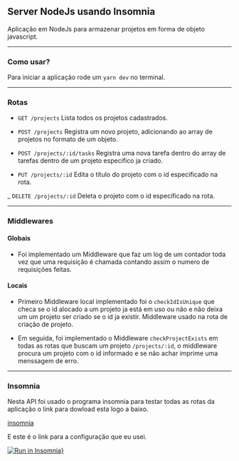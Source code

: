 ## Server NodeJs usando Insomnia

  Aplicação em NodeJs para armazenar projetos em forma de objeto javascript.


---
### Como usar?

  Para iniciar a aplicação rode um ``` yarn dev ``` no terminal.

---
### Rotas 

  - ``` GET /projects ``` Lista todos os projetos cadastrados.

  - ``` POST /projects ``` Registra um novo projeto, adicionando ao array de projetos no formato de um objeto.

  - ``` POST /projects/:id/tasks ``` Registra uma nova tarefa dentro do array de tarefas dentro de um projeto especifico ja criado.

  - ``` PUT /projects/:id ``` Edita o título do projeto com o id especificado na
  rota.

  _ ``` DELETE /projects/:id ``` Deleta o projeto com o id especificado na rota.

---
### Middlewares

  #### Globais
  
  - Foi implementado um Middleware que faz um log de um contador toda vez que uma requisição é chamada contando assim o numero de requisições feitas.

  #### Locais

  - Primeiro Middleware local implementado foi o ``` checkIdIsUnique ``` que checa se o id alocado a um projeto ja está em uso ou não e não deixa um um projeto ser criado se o id ja existir. Middleware usado na rota de criação de projeto.

  - Em seguida, foi implementado o Middleware ``` checkProjectExists ``` em todas as rotas que buscam um projeto ``` /projects/:id ```, o middleware procura um projeto com o id informado e se não achar imprime uma menssagem de erro.

---

### Insomnia

  Nesta API foi usado o programa insomnia para testar todas as rotas da aplicação o link para dowload esta logo a baixo.

  [insomnia](https://insomnia.rest/download/)

  E este é o link para a configuração que eu usei.

  [![Run in Insomnia}](https://insomnia.rest/images/run.svg)](https://insomnia.rest/run/?label=Desafio01%20-%20bootcamp%20GoStack&uri=https%3A%2F%2Fraw.githubusercontent.com%2FTulioCaz%2Fbootcamp-GoStack-desafio01%2Fmaster%2Fexport.json)
